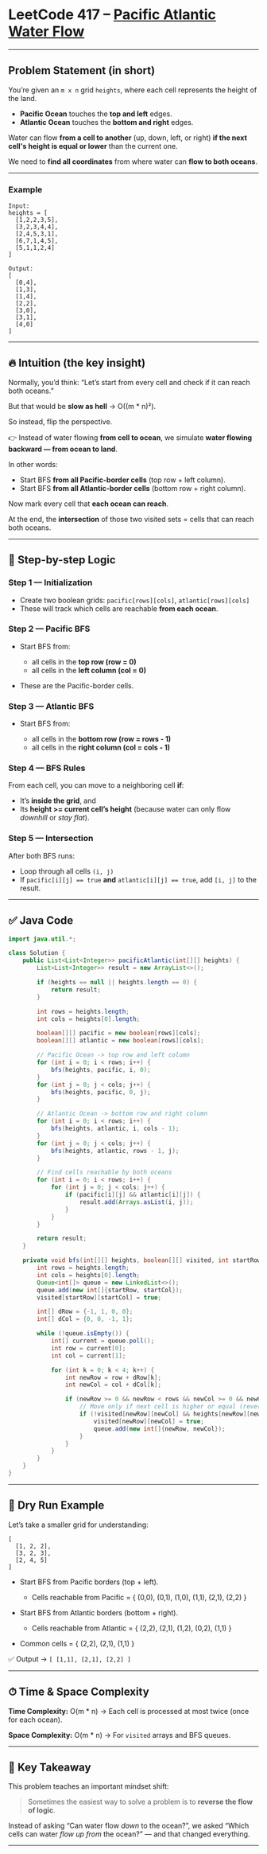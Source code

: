 
# LeetCode 417 – [Pacific Atlantic Water Flow](https://leetcode.com/problems/pacific-atlantic-water-flow/)

---

## Problem Statement (in short)

You’re given an `m x n` grid `heights`, where each cell represents the height of the land.

* **Pacific Ocean** touches the **top and left** edges.
* **Atlantic Ocean** touches the **bottom and right** edges.

Water can flow **from a cell to another** (up, down, left, or right) **if the next cell's height is equal or lower** than the current one.

We need to **find all coordinates** from where water can **flow to both oceans**.

---

### Example

```
Input:
heights = [
  [1,2,2,3,5],
  [3,2,3,4,4],
  [2,4,5,3,1],
  [6,7,1,4,5],
  [5,1,1,2,4]
]

Output:
[
  [0,4],
  [1,3],
  [1,4],
  [2,2],
  [3,0],
  [3,1],
  [4,0]
]
```

---

## 🔥 Intuition (the key insight)

Normally, you’d think:
“Let’s start from every cell and check if it can reach both oceans.”

But that would be **slow as hell** → O((m * n)²).

So instead, flip the perspective.

👉 Instead of water flowing **from cell to ocean**,
we simulate **water flowing backward — from ocean to land**.

In other words:

* Start BFS **from all Pacific-border cells** (top row + left column).
* Start BFS **from all Atlantic-border cells** (bottom row + right column).

Now mark every cell that **each ocean can reach**.

At the end, the **intersection** of those two visited sets = cells that can reach both oceans.

---

## 🌊 Step-by-step Logic

### Step 1 — Initialization

* Create two boolean grids:
  `pacific[rows][cols]`, `atlantic[rows][cols]`
* These will track which cells are reachable **from each ocean**.

### Step 2 — Pacific BFS

* Start BFS from:

  * all cells in the **top row (row = 0)**
  * all cells in the **left column (col = 0)**
* These are the Pacific-border cells.

### Step 3 — Atlantic BFS

* Start BFS from:

  * all cells in the **bottom row (row = rows - 1)**
  * all cells in the **right column (col = cols - 1)**

### Step 4 — BFS Rules

From each cell, you can move to a neighboring cell **if**:

* It’s **inside the grid**, and
* Its **height >= current cell’s height**
  (because water can only flow *downhill* or *stay flat*).

### Step 5 — Intersection

After both BFS runs:

* Loop through all cells `(i, j)`
* If `pacific[i][j] == true` **and** `atlantic[i][j] == true`,
  add `[i, j]` to the result.

---

## ✅ Java Code

```java
import java.util.*;

class Solution {
    public List<List<Integer>> pacificAtlantic(int[][] heights) {
        List<List<Integer>> result = new ArrayList<>();

        if (heights == null || heights.length == 0) {
            return result;
        }

        int rows = heights.length;
        int cols = heights[0].length;

        boolean[][] pacific = new boolean[rows][cols];
        boolean[][] atlantic = new boolean[rows][cols];

        // Pacific Ocean -> top row and left column
        for (int i = 0; i < rows; i++) {
            bfs(heights, pacific, i, 0);
        }
        for (int j = 0; j < cols; j++) {
            bfs(heights, pacific, 0, j);
        }

        // Atlantic Ocean -> bottom row and right column
        for (int i = 0; i < rows; i++) {
            bfs(heights, atlantic, i, cols - 1);
        }
        for (int j = 0; j < cols; j++) {
            bfs(heights, atlantic, rows - 1, j);
        }

        // Find cells reachable by both oceans
        for (int i = 0; i < rows; i++) {
            for (int j = 0; j < cols; j++) {
                if (pacific[i][j] && atlantic[i][j]) {
                    result.add(Arrays.asList(i, j));
                }
            }
        }

        return result;
    }

    private void bfs(int[][] heights, boolean[][] visited, int startRow, int startCol) {
        int rows = heights.length;
        int cols = heights[0].length;
        Queue<int[]> queue = new LinkedList<>();
        queue.add(new int[]{startRow, startCol});
        visited[startRow][startCol] = true;

        int[] dRow = {-1, 1, 0, 0};
        int[] dCol = {0, 0, -1, 1};

        while (!queue.isEmpty()) {
            int[] current = queue.poll();
            int row = current[0];
            int col = current[1];

            for (int k = 0; k < 4; k++) {
                int newRow = row + dRow[k];
                int newCol = col + dCol[k];

                if (newRow >= 0 && newRow < rows && newCol >= 0 && newCol < cols) {
                    // Move only if next cell is higher or equal (reverse water flow)
                    if (!visited[newRow][newCol] && heights[newRow][newCol] >= heights[row][col]) {
                        visited[newRow][newCol] = true;
                        queue.add(new int[]{newRow, newCol});
                    }
                }
            }
        }
    }
}
```

---

## 🧩 Dry Run Example

Let’s take a smaller grid for understanding:

```
[
  [1, 2, 2],
  [3, 2, 3],
  [2, 4, 5]
]
```

* Start BFS from Pacific borders (top + left).

  * Cells reachable from Pacific = { (0,0), (0,1), (1,0), (1,1), (2,1), (2,2) }

* Start BFS from Atlantic borders (bottom + right).

  * Cells reachable from Atlantic = { (2,2), (2,1), (1,2), (0,2), (1,1) }

* Common cells = { (2,2), (2,1), (1,1) }

✅ Output → `[ [1,1], [2,1], [2,2] ]`

---

## ⏱ Time & Space Complexity

**Time Complexity:**
O(m * n)
→ Each cell is processed at most twice (once for each ocean).

**Space Complexity:**
O(m * n)
→ For `visited` arrays and BFS queues.

---

## 🧠 Key Takeaway

This problem teaches an important mindset shift:

> Sometimes the easiest way to solve a problem is to **reverse the flow of logic**.

Instead of asking “Can water flow *down* to the ocean?”,
we asked “Which cells can water *flow up from* the ocean?” —
and that changed everything.

---
